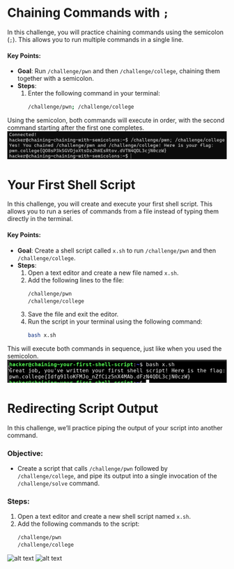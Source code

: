 # Chaining Commands with `;`

In this challenge, you will practice chaining commands using the semicolon (`;`). This allows you to run multiple commands in a single line.

#### Key Points:
- **Goal**: Run `/challenge/pwn` and then `/challenge/college`, chaining them together with a semicolon.
- **Steps**:
  1. Enter the following command in your terminal:
     ```bash
     /challenge/pwn; /challenge/college
     ```

Using the semicolon, both commands will execute in order, with the second command starting after the first one completes.
![alt text](image-77.png)
# Your First Shell Script

In this challenge, you will create and execute your first shell script. This allows you to run a series of commands from a file instead of typing them directly in the terminal.

#### Key Points:
- **Goal**: Create a shell script called `x.sh` to run `/challenge/pwn` and then `/challenge/college`.
- **Steps**:
  1. Open a text editor and create a new file named `x.sh`.
  2. Add the following lines to the file:
     ```bash
     /challenge/pwn
     /challenge/college
     ```
  3. Save the file and exit the editor.
  4. Run the script in your terminal using the following command:
     ```bash
     bash x.sh
     ```

This will execute both commands in sequence, just like when you used the semicolon.
![alt text](image-78.png)
# Redirecting Script Output

In this challenge, we’ll practice piping the output of your script into another command.

### Objective:
- Create a script that calls `/challenge/pwn` followed by `/challenge/college`, and pipe its output into a single invocation of the `/challenge/solve` command.

### Steps:
1. Open a text editor and create a new shell script named `x.sh`.
2. Add the following commands to the script:
   ```bash
   /challenge/pwn
   /challenge/college
![alt text](image-79.png)
![alt text](image-80.png)